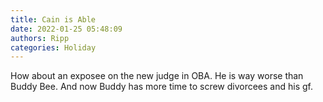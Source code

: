 ```yaml
---
title: Cain is Able
date: 2022-01-25 05:48:09
authors: Ripp
categories: Holiday
---
```


 How about an exposee on the new judge in OBA. He is way worse than Buddy Bee. And now Buddy has more time to screw divorcees and his gf.